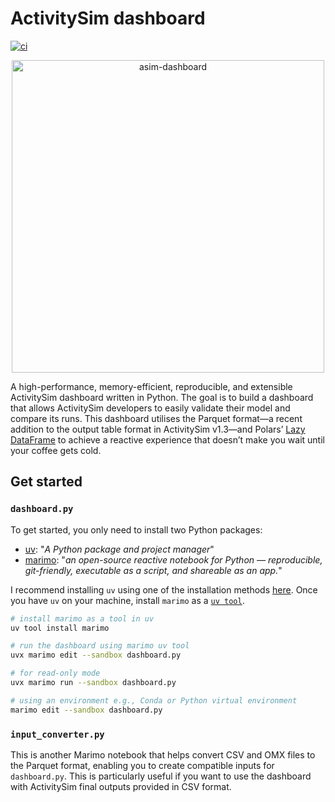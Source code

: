 # ActivitySim dashboard 
[![ci](https://github.com/asiripanich/activitysim-dashboard/actions/workflows/ci.yml/badge.svg)](https://github.com/asiripanich/activitysim-dashboard/actions/workflows/ci.yml)

<p align="center">
<img src="https://github.com/user-attachments/assets/09a1ef48-d946-4b85-bd8d-fa94a625fb3f" width="500" alt="asim-dashboard">
</p>

A high-performance, memory-efficient, reproducible, and extensible ActivitySim dashboard written in Python. The goal is to build a dashboard that allows ActivitySim developers to easily validate their model and compare its runs. This dashboard utilises the Parquet format—a recent addition to the output table format in ActivitySim v1.3—and Polars’ [Lazy DataFrame](https://docs.pola.rs/user-guide/lazy/) to achieve a reactive experience that doesn’t make you wait until your coffee gets cold.

## Get started

### `dashboard.py`

To get started, you only need to install two Python packages: 

- [uv](https://docs.astral.sh/uv/): "*A Python package and project manager*"
- [marimo](https://marimo.io): "*an open-source reactive notebook for Python — reproducible, git-friendly, executable as a script, and shareable as an app.*" 

I recommend installing `uv` using one of the installation methods [here](https://docs.astral.sh/uv/getting-started/installation/#installation-methods). Once you have `uv` on your machine, install `marimo` as a [`uv tool`](https://docs.astral.sh/uv/concepts/tools/).

```sh
# install marimo as a tool in uv
uv tool install marimo

# run the dashboard using marimo uv tool
uvx marimo edit --sandbox dashboard.py

# for read-only mode
uvx marimo run --sandbox dashboard.py

# using an environment e.g., Conda or Python virtual environment
marimo edit --sandbox dashboard.py
```

### `input_converter.py`

This is another Marimo notebook that helps convert CSV and OMX files to the Parquet format, enabling you to create compatible inputs for `dashboard.py`. This is particularly useful if you want to use the dashboard with ActivitySim final outputs provided in CSV format.
